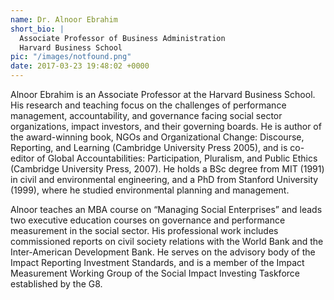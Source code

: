 ```yaml
---
name: Dr. Alnoor Ebrahim
short_bio: |
  Associate Professor of Business Administration
  Harvard Business School
pic: "/images/notfound.png"
date: 2017-03-23 19:48:02 +0000
---
```

Alnoor Ebrahim is an Associate Professor at the Harvard Business School. His research and teaching focus on the challenges of performance management, accountability, and governance facing social sector organizations, impact investors, and their governing boards. He is author of the award-winning book, NGOs and Organizational Change: Discourse, Reporting, and Learning (Cambridge University Press 2005), and is co-editor of Global Accountabilities: Participation, Pluralism, and Public Ethics (Cambridge University Press, 2007). He holds a BSc degree from MIT (1991) in civil and environmental engineering, and a PhD from Stanford University (1999), where he studied environmental planning and management.

Alnoor teaches an MBA course on “Managing Social Enterprises” and leads two executive education courses on governance and performance measurement in the social sector. His professional work includes commissioned reports on civil society relations with the World Bank and the Inter-American Development Bank. He serves on the advisory body of the Impact Reporting Investment Standards, and is a member of the Impact Measurement Working Group of the Social Impact Investing Taskforce established by the G8.
